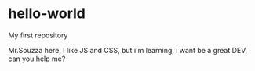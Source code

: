 # hello-world
My first repository

Mr.Souzza here, I like JS and CSS, but i'm learning, i want be a great DEV, can you help me?

